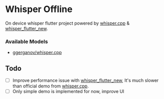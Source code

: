 # Whisper Offline
On device whisper flutter project powered by [whisper.cpp](https://github.com/ggerganov/whisper.cpp) & [whisper_flutter_new](https://github.com/jhj0517/whisper_flutter_new).

### Available Models
- [ggerganov/whisper.cpp](https://huggingface.co/ggerganov/whisper.cpp/tree/main)



## Todo
- [ ] Improve performance issue with [whisper_flutter_new](https://github.com/jhj0517/whisper_flutter_new), It's much slower than official demo from [whisper.cpp](https://github.com/ggerganov/whisper.cpp).
- [ ] Only simple demo is implemented for now, improve UI
